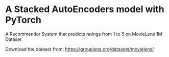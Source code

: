 # A Stacked AutoEncoders model with PyTorch

A Recommender System that predicts ratings from 1 to 5 on MovieLens 1M Dataset

Download the dataset from: https://grouplens.org/datasets/movielens/
